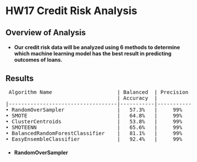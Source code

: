 # HW17 Credit Risk Analysis

## Overview of Analysis
* ####  Our credit risk data will be analyzed using 6 methods to determine which machine learning model has the best result in predicting outcomes of loans.

## Results
<pre>
 Algorithm Name                     | Balanced  | Precision | Recall |
                                    | Accuracy  |           |        |
|-----------------------------------|-----------|-----------|--------|
<span>&#8226;</span> RandomOverSampler                 |   57.3%   |     99%   |   71%  |
<span>&#8226;</span> SMOTE                             |   64.8%   |     99%   |   74%  |
<span>&#8226;</span> ClusterCentroids                  |   53.8%   |     99%   |   53%  |
<span>&#8226;</span> SMOTEENN                          |   65.6%   |     99%   |   58%  |
<span>&#8226;</span> BalancedRandomForestClassifier    |   81.1%   |     99%   |   89%  |
<span>&#8226;</span> EasyEnsembleClassifier            |   92.4%   |     99%   |   94%  |</pre>

* #### RandomOverSampler


